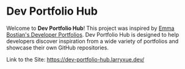 # Dev Portfolio Hub

Welcome to **Dev Portfolio Hub**! This project was inspired by [Emma Bostian's Developer Portfolios](https://github.com/emmabostian/developer-portfolios). Dev Portfolio Hub is designed to help developers discover inspiration from a wide variety of portfolios and showcase their own GitHub repositories.


Link to the Site: https://dev-portfolio-hub.larryxue.dev/
